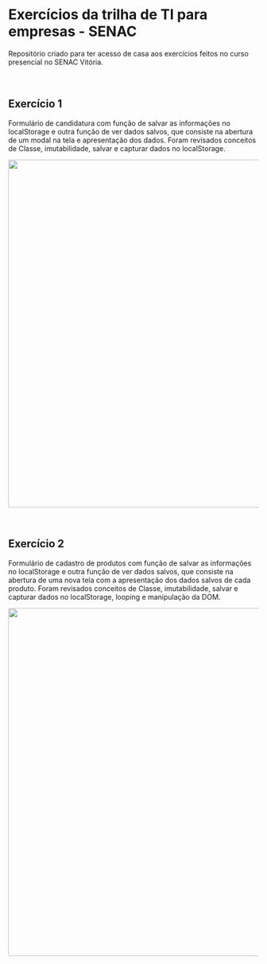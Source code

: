# Exercícios da trilha de TI para empresas - SENAC

Repositório criado para ter acesso de casa aos exercícios feitos no curso presencial no SENAC Vitória.
</br> </br> </br>

## Exercício 1
Formulário de candidatura com função de salvar as informações no localStorage e outra função de ver dados salvos, que consiste na abertura de um modal na tela e apresentação dos dados. Foram revisados conceitos de Classe, imutabilidade, salvar e capturar dados no localStorage.
<p>
  <img width="700px" src="" />
</p>

</br>

## Exercício 2
Formulário de cadastro de produtos com função de salvar as informações no localStorage e outra função de ver dados salvos, que consiste na abertura de uma nova tela com a apresentação dos dados salvos de cada produto. Foram revisados conceitos de Classe, imutabilidade, salvar e capturar dados no localStorage, looping e manipulação da DOM.

<p>
  <img width="700px" src="" />
</p>

